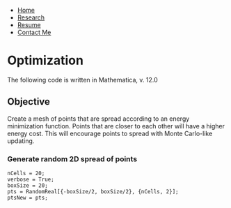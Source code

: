 <html>
	<head>
		<title>W. Tyler McCleery, Ph.D.</title>
		<!-- link to main stylesheet -->
		<link rel="stylesheet" type="text/css" href="/css/main.css">
		<!-- Rescale page to fit any device -->
		<meta name="viewport" content="width=device-width, initial-scale=1">
	</head>
	<body>
		<nav>
    		<ul>
        		<li><a href="/">Home</a></li>
        		<li><a href="/pages/research/research.html">Research</a></li>
	        	<!-- <li><a href="/pages/about/about.html">About</a></li> -->
        		<li><a href="/pages/cv/McCleery-Resume.pdf">Resume</a></li>
        		<li><a href="/pages/contact/contact.html">Contact Me</a></li>
    		</ul>
		</nav>
 </html>
	
# Optimization
            
The following code is written in Mathematica, v. 12.0

## Objective
Create a mesh of points that are spread according to an energy minimization function. Points that are closer to each other will have a higher energy cost. This will encourage points to spread with Monte Carlo-like updating.

### Generate random 2D spread of points

```
nCells = 20;
verbose = True;
boxSize = 20;
pts = RandomReal[{-boxSize/2, boxSize/2}, {nCells, 2}];
ptsNew = pts;
```
